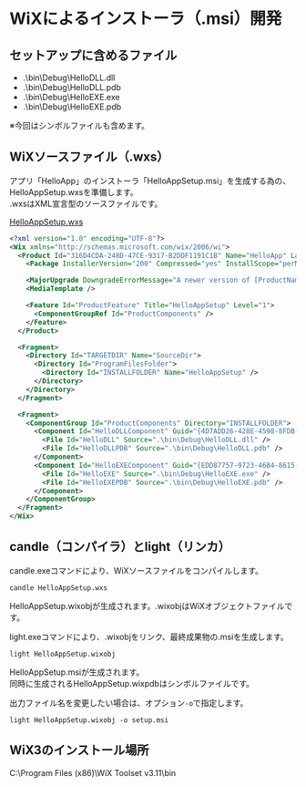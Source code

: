 # WiXによるインストーラ（.msi）開発

## セットアップに含めるファイル

- .\bin\Debug\HelloDLL.dll
- .\bin\Debug\HelloDLL.pdb
- .\bin\Debug\HelloEXE.exe
- .\bin\Debug\HelloEXE.pdb

※今回はシンボルファイルも含めます。

## WiXソースファイル（.wxs）

アプリ「HelloApp」のインストーラ「HelloAppSetup.msi」を生成する為の、HelloAppSetup.wxsを準備します。  
.wxsはXML宣言型のソースファイルです。

[HelloAppSetup.wxs](../2_msbuild/HelloAppSetup.wxs)

```XML
<?xml version="1.0" encoding="UTF-8"?>
<Wix xmlns="http://schemas.microsoft.com/wix/2006/wi">
  <Product Id="316D4CDA-248D-47CE-9317-B2DDF1191C1B" Name="HelloApp" Language="1033" Version="1.0.0.0" Manufacturer="90k" UpgradeCode="28474478-4bb4-4e85-8860-9ea29ab2d287">
    <Package InstallerVersion="200" Compressed="yes" InstallScope="perMachine" />

    <MajorUpgrade DowngradeErrorMessage="A newer version of [ProductName] is already installed." />
    <MediaTemplate />

    <Feature Id="ProductFeature" Title="HelloAppSetup" Level="1">
      <ComponentGroupRef Id="ProductComponents" />
    </Feature>
  </Product>

  <Fragment>
    <Directory Id="TARGETDIR" Name="SourceDir">
      <Directory Id="ProgramFilesFolder">
        <Directory Id="INSTALLFOLDER" Name="HelloAppSetup" />
      </Directory>
    </Directory>
  </Fragment>

  <Fragment>
    <ComponentGroup Id="ProductComponents" Directory="INSTALLFOLDER">
      <Component Id="HelloDLLComponent" Guid="{4D7ADD26-428E-4598-8FDB-FB77D848A060}">
        <File Id="HelloDLL" Source=".\bin\Debug\HelloDLL.dll" />
        <File Id="HelloDLLPDB" Source=".\bin\Debug\HelloDLL.pdb" />
      </Component>
      <Component Id="HelloEXEComponent" Guid="{EDD87757-9723-4684-8615-CE58B612EBF0}">
        <File Id="HelloEXE" Source=".\bin\Debug\HelloEXE.exe" />
        <File Id="HelloEXEPDB" Source=".\bin\Debug\HelloEXE.pdb" />
      </Component>
    </ComponentGroup>
  </Fragment>
</Wix>
```

## candle（コンパイラ）とlight（リンカ）

candle.exeコマンドにより、WiXソースファイルをコンパイルします。

```dos
candle HelloAppSetup.wxs
```

HelloAppSetup.wixobjが生成されます。.wixobjはWiXオブジェクトファイルです。

light.exeコマンドにより、.wixobjをリンク、最終成果物の.msiを生成します。

```dos
light HelloAppSetup.wixobj
```

HelloAppSetup.msiが生成されます。  
同時に生成されるHelloAppSetup.wixpdbはシンボルファイルです。  

出力ファイル名を変更したい場合は、オプション`-o`で指定します。

```dos
light HelloAppSetup.wixobj -o setup.msi
```

## WiX3のインストール場所

C:\Program Files (x86)\WiX Toolset v3.11\bin
